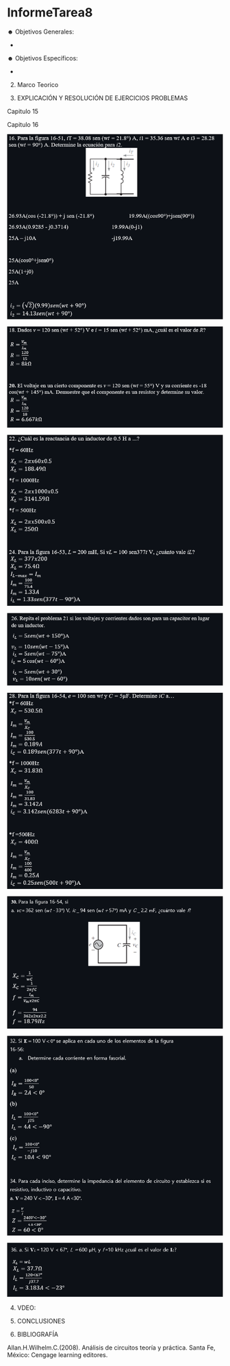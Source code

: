 # InformeTarea8

☻ Objetivos Generales:

*

☻ Objetivos Específicos:

*

2. Marco Teorico 




3. EXPLICACIÓN Y RESOLUCIÓN DE EJERCICIOS PROBLEMAS

Capitulo 15



Capitulo 16

![](Img/1..png)

![](Img/2..png)

![](Img/3..png)

![](Img/4..png)

![](Img/5..png)

![](Img/6..png)

![](Img/7..png)

![](Img/8..png)

4. VDEO:



5. CONCLUSIONES



6. BIBLIOGRAFÍA

Allan.H.Wilhelm.C.(2008). Análisis de circuitos teoría y práctica. Santa Fe, México: Cengage learning editores.
